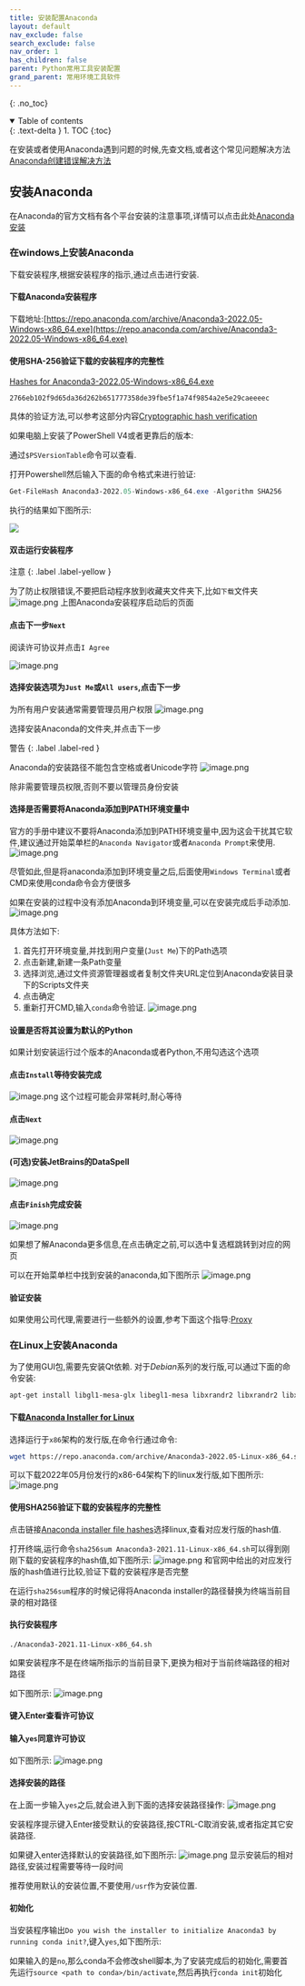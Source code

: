 ```yaml
---
title: 安装配置Anaconda
layout: default
nav_exclude: false
search_exclude: false
nav_order: 1
has_children: false
parent: Python常用工具安装配置
grand_parent: 常用环境工具软件
---
```

{: .no_toc}

<details open markdown="block">
  <summary>
    Table of contents
  </summary>
  {: .text-delta }
1. TOC
{:toc}
</details>




在安装或者使用Anaconda遇到问题的时候,先查文档,或者这个常见问题解决方法[Anaconda创建错误解决方法](https://docs.anaconda.com/anaconda/user-guide/troubleshooting/)





## 安装Anaconda

在Anaconda的官方文档有各个平台安装的注意事项,详情可以点击此处[Anaconda安装](https://docs.anaconda.com/anaconda/install/)



### 在windows上安装Anaconda

下载安装程序,根据安装程序的指示,通过点击进行安装.



#### 下载Anaconda安装程序



下载地址:[https://repo.anaconda.com/archive/Anaconda3-2022.05-Windows-x86_64.exe](https://repo.anaconda.com/archive/Anaconda3-2022.05-Windows-x86_64.exe)

#### 使用SHA-256验证下载的安装程序的完整性

[Hashes for Anaconda3-2022.05-Windows-x86_64.exe](https://docs.anaconda.com/anaconda/install/hashes/Anaconda3-2022.05-Windows-x86_64.exe-hash/)

`2766eb102f9d65da36d262b651777358de39fbe5f1a74f9854a2e5e29caeeeec`

具体的验证方法,可以参考这部分内容[Cryptographic hash verification](https://conda.io/projects/conda/en/latest/user-guide/install/download.html#cryptographic-hash-verification)

如果电脑上安装了PowerShell V4或者更靠后的版本:

通过`$PSVersionTable`命令可以查看.

打开Powershell然后输入下面的命令格式来进行验证:

```powershell
Get-FileHash Anaconda3-2022.05-Windows-x86_64.exe -Algorithm SHA256
```

执行的结果如下图所示:

![](https://s3.bmp.ovh/imgs/2022/06/28/7c5c3acd3135381a.png)



#### 双击运行安装程序

注意
{: .label .label-yellow  }

为了防止权限错误,不要把启动程序放到收藏夹文件夹下,比如`下载`文件夹
![image.png](https://s2.loli.net/2022/06/28/CTx7cOufk6spwJU.png)
上图Anaconda安装程序启动后的页面

#### 点击下一步`Next`

阅读许可协议并点击`I Agree`

![image.png](https://s2.loli.net/2022/06/28/q9xYbGpiCzB1UEX.png)

#### 选择安装选项为`Just Me`或`All users`,点击下一步

为所有用户安装通常需要管理员用户权限
![image.png](https://s2.loli.net/2022/06/28/ElwmiPRNktTGvdx.png)


选择安装Anaconda的文件夹,并点击下一步

警告
{: .label .label-red }



Anaconda的安装路径不能包含空格或者Unicode字符
![image.png](https://s2.loli.net/2022/06/28/23MwlcTY9EgkDzy.png)


除非需要管理员权限,否则不要以管理员身份安装



#### 选择是否需要将Anaconda添加到PATH环境变量中

官方的手册中建议不要将Anaconda添加到PATH环境变量中,因为这会干扰其它软件,建议通过开始菜单栏的`Anaconda Navigator`或者`Anaconda Prompt`来使用.
![image.png](https://s2.loli.net/2022/06/28/VyQ76Riaosbmd3z.png)


尽管如此,但是将anaconda添加到环境变量之后,后面使用`Windows Terminal`或者CMD来使用conda命令会方便很多



如果在安装的过程中没有添加Anaconda到环境变量,可以在安装完成后手动添加.
![image.png](https://s2.loli.net/2022/06/28/uTdjWsAoIXZ1Hx8.png)

具体方法如下:

1. 首先打开环境变量,并找到用户变量(`Just Me`)下的Path选项
2. 点击新建,新建一条Path变量
3. 选择浏览,通过文件资源管理器或者复制文件夹URL定位到Anaconda安装目录下的Scripts文件夹
4. 点击确定
5. 重新打开CMD,输入`conda`命令验证.
![image.png](https://s2.loli.net/2022/06/28/xiWZeDaUMsKAdBv.png)


#### 设置是否将其设置为默认的Python

如果计划安装运行过个版本的Anaconda或者Python,不用勾选这个选项



#### 点击`Install`等待安装完成

![image.png](https://s2.loli.net/2022/06/28/Pnjaxwvog1MWhfm.png)
这个过程可能会非常耗时,耐心等待

#### 点击`Next`

![image.png](https://s2.loli.net/2022/06/28/nreFMwR7D3Hpzm1.png)

#### (可选)安装JetBrains的DataSpell
![image.png](https://s2.loli.net/2022/06/28/DOjXr8qVHYL7slU.png)
#### 点击`Finish`完成安装

![image.png](https://s2.loli.net/2022/06/28/JQHCZgNo1G6ADmV.png)

如果想了解Anaconda更多信息,在点击确定之前,可以选中复选框跳转到对应的网页

可以在开始菜单栏中找到安装的anaconda,如下图所示
![image.png](https://s2.loli.net/2022/06/28/U4APxslJtyY9epz.png)

#### 验证安装

如果使用公司代理,需要进行一些额外的设置,参考下面这个指导:[Proxy](https://docs.anaconda.com/anaconda/user-guide/tasks/proxy/)



### 在Linux上安装Anaconda

为了使用GUI包,需要先安装Qt依赖.
对于*Debian*系列的发行版,可以通过下面的命令安装:
```bash
apt-get install libgl1-mesa-glx libegl1-mesa libxrandr2 libxrandr2 libxss1 libxcursor1 libxcomposite1 libasound2 libxi6 libxtst6
```

#### 下载[Anaconda Installer for Linux](https://www.anaconda.com/download/#linux)

选择运行于`x86`架构的发行版,在命令行通过命令:

```bash
wget https://repo.anaconda.com/archive/Anaconda3-2022.05-Linux-x86_64.sh
```
可以下载2022年05月份发行的x86-64架构下的linux发行版,如下图所示:
![image.png](https://s2.loli.net/2022/06/29/tfrPGpTiAkgVl7B.png)

#### 使用SHA256验证下载的安装程序的完整性

点击链接[Anaconda installer file hashes](https://docs.anaconda.com/anaconda/install/hashes/)选择linux,查看对应发行版的hash值.

打开终端,运行命令`sha256sum Anaconda3-2021.11-Linux-x86_64.sh`可以得到刚刚下载的安装程序的hash值,如下图所示:
![image.png](https://s2.loli.net/2022/06/29/49cn3dbqWmlJSpy.png)
和官网中给出的对应发行版的hash值进行比较,验证下载的安装程序是否完整

在运行`sha256sum`程序的时候记得将Anaconda installer的路径替换为终端当前目录的相对路径

#### 执行安装程序

`./Anaconda3-2021.11-Linux-x86_64.sh`

如果安装程序不是在终端所指示的当前目录下,更换为相对于当前终端路径的相对路径

如下图所示:
![image.png](https://s2.loli.net/2022/06/29/7DFkx3lay1i6fh9.png)

#### 键入Enter查看许可协议

#### 输入`yes`同意许可协议

如下图所示:
![image.png](https://s2.loli.net/2022/06/29/CsnOBQUd1AihWNj.png)


#### 选择安装的路径

在上面一步输入`yes`之后,就会进入到下面的选择安装路径操作:
![image.png](https://s2.loli.net/2022/06/29/X1PFN34rU2VSwjK.png)

安装程序提示键入Enter接受默认的安装路径,按CTRL-C取消安装,或者指定其它安装路径.

如果键入enter选择默认的安装路径,如下图所示:
![image.png](https://s2.loli.net/2022/06/29/nkWG1MDrjZtSxwu.png)
显示安装后的相对路径,安装过程需要等待一段时间

推荐使用默认的安装位置,不要使用`/usr`作为安装位置.

#### 初始化

当安装程序输出`Do you wish the installer to initialize Anaconda3 by running conda init?`,键入`yes`,如下图所示:


如果输入的是`no`,那么conda不会修改shell脚本,为了安装完成后的初始化,需要首先运行`source <path to conda>/bin/activate`,然后再执行`conda init`初始化

